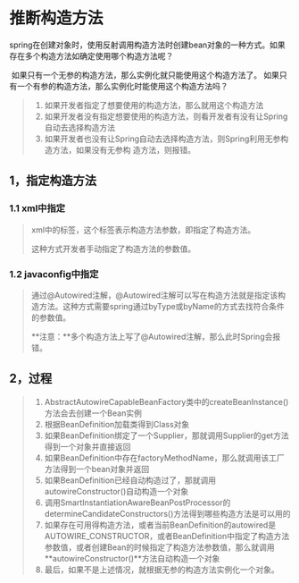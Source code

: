 # 推断构造方法

​		spring在创建对象时，使用反射调用构造方法时创建bean对象的一种方式。如果存在多个构造方法如确定使用哪个构造方法呢？

​		如果只有一个无参的构造方法，那么实例化就只能使用这个构造方法了。 如果只有一个有参的构造方法，那么实例化时能使用这个构造方法吗？

>   1.   如果开发者指定了想要使用的构造方法，那么就用这个构造方法 
>   2.   如果开发者没有指定想要使用的构造方法，则看开发者有没有让Spring自动去选择构造方法 
>   3.   如果开发者也没有让Spring自动去选择构造方法，则Spring利用无参构造方法，如果没有无参构 造方法，则报错。



## 1，指定构造方法

### 1.1 xml中指定

>   xml中的标签，<constructor-arg>这个标签表示构造方法参数，即指定了构造方法。
>
>   这种方式开发者手动指定了构造方法的参数值。

### 1.2 javaconfig中指定

>    通过@Autowired注解，@Autowired注解可以写在构造方法就是指定该构造方法。这种方式需要spring通过byType或byName的方式去找符合条件的参数值。
>
>   **注意：**多个构造方法上写了@Autowired注解，那么此时Spring会报错。



## 2，过程

>   1. AbstractAutowireCapableBeanFactory类中的createBeanInstance()方法会去创建一个Bean实例
>   2. 根据BeanDefinition加载类得到Class对象
>   3. 如果BeanDefinition绑定了一个Supplier，那就调用Supplier的get方法得到一个对象并直接返回
>   4. 如果BeanDefinition中存在factoryMethodName，那么就调用该工厂方法得到一个bean对象并返回
>   5. 如果BeanDefinition已经自动构造过了，那就调用autowireConstructor()自动构造一个对象
>   6. 调用SmartInstantiationAwareBeanPostProcessor的determineCandidateConstructors()方法得到哪些构造方法是可以用的
>   7. 如果存在可用得构造方法，或者当前BeanDefinition的autowired是AUTOWIRE_CONSTRUCTOR，或者BeanDefinition中指定了构造方法参数值，或者创建Bean的时候指定了构造方法参数值，那么就调用**autowireConstructor()**方法自动构造一个对象
>   8. 最后，如果不是上述情况，就根据无参的构造方法实例化一个对象。

